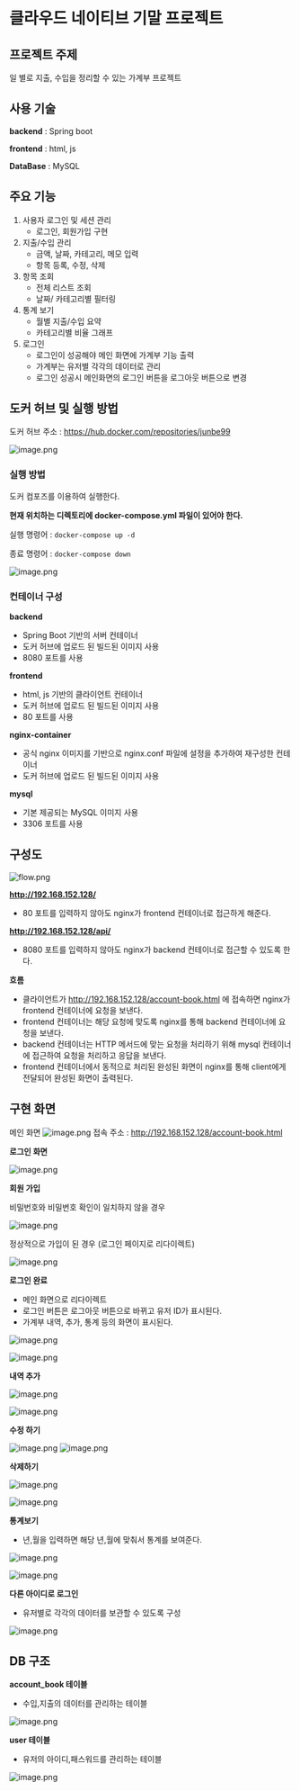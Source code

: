 # 클라우드 네이티브 기말 프로젝트

## 프로젝트 주제
일 별로 지출, 수입을 정리할 수 있는 가계부 프로젝트


## 사용 기술
**backend** : Spring boot

**frontend** : html, js

**DataBase** : MySQL

## 주요 기능
1. 사용자 로그인 및 세션 관리
    - 로그인, 회원가입 구현
2. 지출/수입 관리
    - 금액, 날짜, 카테고리, 메모 입력
    - 항목 등록, 수정, 삭제
3. 항목 조회
    - 전체 리스트 조회
    - 날짜/ 카테고리별 필터링
4. 통계 보기
    - 월별 지출/수입 요약
    - 카테고리별 비율 그래프
5. 로그인
    - 로그인이 성공해야 메인 화면에 가계부 기능 출력
    - 가계부는 유저별 각각의 데이터로 관리
    - 로그인 성공시 메인화면의 로그인 버튼을 로그아웃 버튼으로 변경


## 도커 허브 및 실행 방법

도커 허브 주소 : https://hub.docker.com/repositories/junbe99

![image.png](img/docker_hub.png)


### 실행 방법
도커 컴포즈를 이용하여 실행한다.

**현재 위치하는 디렉토리에 docker-compose.yml 파일이 있어야 한다.**

실행 명령어 : `docker-compose up -d`

종료 명령어 : `docker-compose down`

![image.png](img/exec_docker_compose.png)

### 컨테이너 구성
**backend**
- Spring Boot 기반의 서버 컨테이너
- 도커 허브에 업로드 된 빌드된 이미지 사용
- 8080 포트를 사용

**frontend**
- html, js 기반의 클라이언트 컨테이너
- 도커 허브에 업로드 된 빌드된 이미지 사용
- 80 포트를 사용

**nginx-container**
- 공식 nginx 이미지를 기반으로 nginx.conf 파일에 설정을 추가하여 재구성한 컨테이너
- 도커 허브에 업로드 된 빌드된 이미지 사용

**mysql**
- 기본 제공되는 MySQL 이미지 사용
- 3306 포트를 사용

## 구성도
![flow.png](img/flow.png)


**http://192.168.152.128/**
 - 80 포트를 입력하지 않아도 nginx가 frontend 컨테이너로 접근하게 해준다.

**http://192.168.152.128/api/**
 - 8080 포트를 입력하지 않아도 nginx가 backend 컨테이너로 접근할 수 있도록 한다.

**흐름**
 - 클라이언트가 http://192.168.152.128/account-book.html 에 접속하면 nginx가 frontend 컨테이너에 요청을 보낸다.
 - frontend 컨테이너는 해당 요청에 맞도록 nginx를 통해 backend 컨테이너에 요청을 보낸다.
 - backend 컨테이너는 HTTP 메서드에 맞는 요청을 처리하기 위해 mysql 컨테이너에 접근하여 요청을 처리하고 응답을 보낸다.
 - frontend 컨테이너에서 동적으로 처리된 완성된 화면이 nginx를 통해 client에게 전달되어 완성된 화면이 출력된다.

## 구현 화면
메인 화면
![image.png](img/mainImage.png)
접속 주소 : http://192.168.152.128/account-book.html

**로그인 화면**

![image.png](img/loginImage.png)

**회원 가입**

비밀번호와 비밀번호 확인이 일치하지 않을 경우

![image.png](img/signupFail.png)

정상적으로 가입이 된 경우 (로그인 페이지로 리다이렉트)

![image.png](img/signupSuccess.png)

**로그인 완료**
- 메인 화면으로 리다이렉트
- 로그인 버튼은 로그아웃 버튼으로 바뀌고 유저 ID가 표시된다.
- 가계부 내역, 추가, 통계 등의 화면이 표시된다.

![image.png](img/loginSuccess.png)

![image.png](img/user1Main.png)

**내역 추가**

![image.png](img/addList.png)

![image.png](img/addedMainImage.png)

**수정 하기**

![image.png](img/editSuccess.png)
![image.png](img/editSuccess2.png)

**삭제하기**

![image.png](img/delete.png)

![image.png](img/delete2.png)

**통계보기**

- 년,월을 입력하면 해당 년,월에 맞춰서 통계를 보여준다.

![image.png](img/statistics1.png)

![image.png](img/statistics2.png)

**다른 아이디로 로그인**

- 유저별로 각각의 데이터를 보관할 수 있도록 구성

![image.png](img/user2Main.png)

## DB 구조

**account_book 테이블**

- 수입,지출의 데이터를 관리하는 테이블

![image.png](img/account_book_table.png)

**user 테이블**

- 유저의 아이디,패스워드를 관리하는 테이블

![image.png](img/user_table.png)


